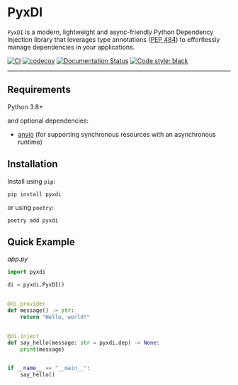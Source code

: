 # PyxDI

`PyxDI` is a modern, lightweight and async-friendly Python Dependency Injection library that leverages type annotations ([PEP 484](https://peps.python.org/pep-0484/))
to effortlessly manage dependencies in your applications.

[![CI](https://github.com/antonrh/pyxdi/actions/workflows/ci.yml/badge.svg)](https://github.com/antonrh/pyxdi/actions/workflows/ci.yml)
[![codecov](https://codecov.io/gh/antonrh/pyxdi/branch/main/graph/badge.svg?token=67CLD19I0C)](https://codecov.io/gh/antonrh/pyxdi)
[![Documentation Status](https://readthedocs.org/projects/pyxdi/badge/?version=latest)](https://pyxdi.readthedocs.io/en/latest/?badge=latest)
[![Code style: black](https://img.shields.io/badge/code%20style-black-000000.svg)](https://github.com/psf/black)

---

## Requirements

Python 3.8+

and optional dependencies:

* [anyio](https://github.com/agronholm/anyio) (for supporting synchronous resources with an asynchronous runtime)


## Installation

Install using `pip`:

```shell
pip install pyxdi
```

or using `poetry`:

```shell
poetry add pyxdi
```

## Quick Example

*app.py*

```python
import pyxdi

di = pyxdi.PyxDI()


@di.provider
def message() -> str:
    return "Hello, world!"


@di.inject
def say_hello(message: str = pyxdi.dep) -> None:
    print(message)


if __name__ == "__main__":
    say_hello()
```
